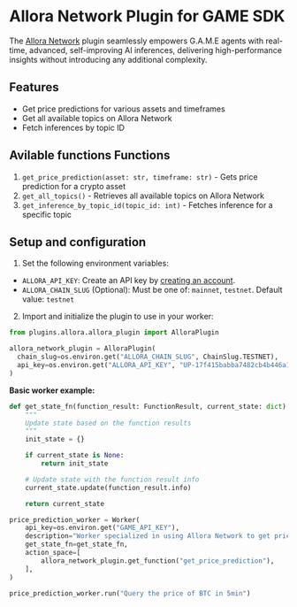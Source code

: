 # Allora Network Plugin for GAME SDK

The [Allora Network](https://allora.network) plugin seamlessly empowers G.A.M.E agents with real-time, advanced, self-improving AI inferences, delivering high-performance insights without introducing any additional complexity.

## Features
- Get price predictions for various assets and timeframes
- Get all available topics on Allora Network
- Fetch inferences by topic ID

## Avilable functions Functions

1. `get_price_prediction(asset: str, timeframe: str)` - Gets price prediction for a crypto asset
2. `get_all_topics()` - Retrieves all available topics on Allora Network
3. `get_inference_by_topic_id(topic_id: int)` - Fetches inference for a specific topic

## Setup and configuration
1. Set the following environment variables:
  - `ALLORA_API_KEY`: Create an API key by [creating an account](https://developer.upshot.xyz/signup).
  - `ALLORA_CHAIN_SLUG` (Optional): Must be one of: `mainnet`, `testnet`. Default value: `testnet`

2. Import and initialize the plugin to use in your worker:
```python
from plugins.allora.allora_plugin import AlloraPlugin

allora_network_plugin = AlloraPlugin(
  chain_slug=os.environ.get("ALLORA_CHAIN_SLUG", ChainSlug.TESTNET),
  api_key=os.environ.get("ALLORA_API_KEY", "UP-17f415babba7482cb4b446a1"),
)
```

**Basic worker example:**
```python
def get_state_fn(function_result: FunctionResult, current_state: dict) -> dict:
    """
    Update state based on the function results
    """
    init_state = {}

    if current_state is None:
        return init_state

    # Update state with the function result info
    current_state.update(function_result.info)

    return current_state

price_prediction_worker = Worker(
    api_key=os.environ.get("GAME_API_KEY"),
    description="Worker specialized in using Allora Network to get price predictions",
    get_state_fn=get_state_fn,
    action_space=[
        allora_network_plugin.get_function("get_price_prediction"),
    ],
)

price_prediction_worker.run("Query the price of BTC in 5min")
```